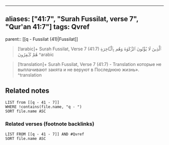 
---
aliases: ["41:7", "Surah Fussilat, verse 7", "Qur'an 41:7"]
tags: Qvref
---

parent:: [[q - Fussilat (41)|Fussilat]]

> [!arabic]+ Surah Fussilat, Verse 7 (41:7)
> <span class="quran-arabic">ٱلَّذِينَ لَا يُؤْتُونَ ٱلزَّكَوٰةَ وَهُم بِٱلْـَٔاخِرَةِ هُمْ كَـٰفِرُونَ</span>
^arabic

> [!translation]+ Surah Fussilat, Verse 7 (41:7) - Translation
> которые не выплачивают закята и не веруют в Последнюю жизнь».
^translation



## Related notes
```dataview
LIST from [[q - 41 - 7]]
WHERE !contains(file.name, "q - ")
SORT file.name ASC
```

### Related verses (footnote backlinks)
```dataview
LIST FROM [[q - 41 - 7]] AND #Qvref
SORT file.name ASC
```

